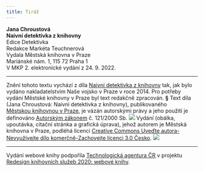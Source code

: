 ```yaml
---
title: Tiráž
---
```


**Jana Chroustová    
Naivní detektivka z knihovny**  
Edice Detektivka  
Redakce Markéta Teuchnerová  
Vydala Městská knihovna v Praze  
Mariánské nám. 1, 115 72 Praha 1  
V MKP 2. elektronické vydání z 24. 9. 2022.

***

Znění tohoto textu vychází z díla [Naivní detektivka z knihovny](https://search.mlp.cz/cz/titul/naivni-detektivka-z-knihovny/4027914/#book-content) tak, jak bylo vydáno nakladatelstvím Naše vojsko v Praze v roce 2014. Pro potřeby vydání Městské knihovny v Praze byl text redakčně zpracován.
**§**
Text díla (Jana Chroustová: Naivní detektivka z knihovny), publikovaného [Městskou knihovnou v Praze](https://www.mlp.cz/cz/), je vázán autorskými právy a jeho použití je definováno [Autorským zákonem](https://www.mkcr.cz/predpisy-zakonu-709.html) č. 121/2000 Sb.
![](../Images/image001.jpg)
Vydání (obálka, upoutávka, citační stránka a grafická úprava), jehož autorem je Městská knihovna v Praze, podléhá licenci [Creative Commons Uveďte autora-Nevyužívejte dílo komerčně-Zachovejte licenci 3.0 Česko](https://creativecommons.org/licenses/by-nc-sa/3.0/cz/).
![](../Images/image002.jpg)

***

Vydání webové knihy podpořila [Technologická agentura ČR](https://www.tacr.cz/) v projektu [Redesign knihovních služeb 2020: webové knihy](https://starfos.tacr.cz/cs/project/TL04000391).